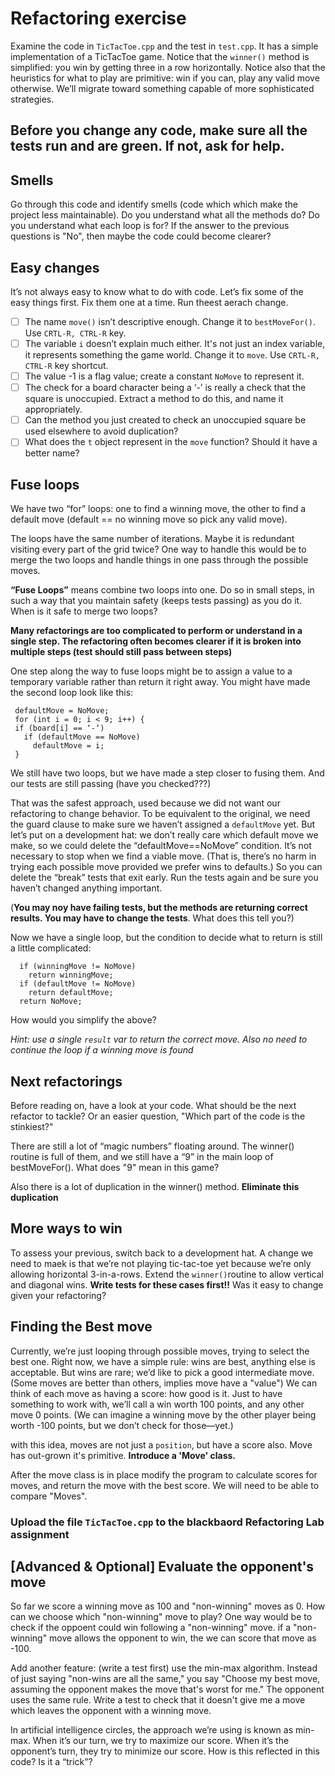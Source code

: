 # Refactoring exercise

Examine the code in `TicTacToe.cpp` and the test in `test.cpp`. It has a simple implementation of a TicTacToe game.
Notice that the `winner()` method is simplified: you win by getting three in a row horizontally. 
Notice also that the heuristics for what to play are primitive: win if you can, play any valid move otherwise. 
We’ll migrate toward something capable of more sophisticated strategies.

## Before you change any code, make sure all the tests run and are green. If not, ask for help.

## Smells

Go through this code and identify smells (code which which make the project less maintainable). Do you understand what all the methods do? Do you understand what each loop is for? If the answer to the previous questions is "No", then maybe the code could become clearer? 

## Easy changes

It’s not always easy to know what to do with code. Let’s fix some of the easy things first.
Fix them one at a time. Run theest aerach change.

- [ ] The name `move()` isn’t descriptive enough. Change it to `bestMoveFor()`. Use  `CRTL-R, CTRL-R` key.
- [ ] The variable `i` doesn’t explain much either. It's not just an index variable, it represents something the game world. Change it to `move`. Use `CRTL-R, CTRL-R` key shortcut.
- [ ] The value -1 is a flag value; create a constant `NoMove` to represent it.
- [ ] The check for a board character being a ‘-’ is really a check that the square is unoccupied. Extract a method to do this, and name it appropriately.
- [ ] Can the method you just created to check an unoccupied square be used elsewhere to avoid duplication?
- [ ] What does the `t` object represent in the `move` function? Should it have a better name?

## Fuse loops

We have two “for” loops: one to find a winning move, the other to find a default move (default == no winning move so pick any valid move).

The loops have the same number of iterations. Maybe it is redundant visiting every part of the grid twice?
One way to handle this would be to merge the two loops and handle things in one pass through the possible moves.

**“Fuse Loops”** means combine two loops into one. Do so in small steps, in such a way that you maintain safety (keeps tests passing) as you do it. 
When is it safe to merge two loops?

**Many refactorings are too complicated to perform or understand in a single step. The refactoring often becomes clearer if it is broken into multiple steps (test should still pass between steps)**

One step along the way to fuse loops might be to assign a value to a temporary variable rather than return it right away. 
You might have made the second loop look like this:

```
 defaultMove = NoMove;
 for (int i = 0; i < 9; i++) {
 if (board[i] == ‘-‘)
   if (defaultMove == NoMove)
     defaultMove = i;
 }
 ```
 We still have two loops, but we have made a step closer to fusing them. And our tests are still passing (have you checked???)
 
 That was the safest approach, used because we did not want our refactoring to change behavior. 
 To be equivalent to the original, we need the guard clause to make sure we haven’t assigned a `defaultMove` yet.
 But let’s put on a development hat: we don’t really care which default move we make, so we could delete the “defaultMove==NoMove” condition. 
 It’s not necessary to stop when we find a viable move. (That is, there’s no harm in trying each possible move provided we prefer wins to defaults.) 
 So you can delete the “break” tests that exit early. Run the tests again and be sure you haven’t changed anything important.
 
 (**You may noy have failing tests, but the methods are returning correct results. You may have to change the tests**. What does this tell you?)
 
 Now we have a single loop, but the condition to decide what to return is still a little complicated:
 
 ```
   if (winningMove != NoMove)
     return winningMove;
   if (defaultMove != NoMove)
     return defaultMove;
   return NoMove;
 ```
 
 How would you simplify the above?
 
 *Hint: use a single `result` var to return the correct move. Also no need to continue the loop if a winning move is found*
 
 ## Next refactorings
 
 Before reading on, have a look at your code. What should be the next refactor to tackle? Or an easier question, "Which part of the code is the stinkiest?"
 
 There are still a lot of “magic numbers” floating around. 
 The winner() routine is full of them, and we still have a “9” in the main loop of bestMoveFor().
 What does "9" mean in this game?
 
 Also there is a lot of duplication in the winner() method. **Eliminate this duplication**
 
 ## More ways to win
 
 To assess your previous, switch back to a development hat. 
A change we need to maek is that we’re not playing tic-tac-toe yet because we’re only allowing horizontal 3-in-a-rows. 
Extend the `winner()`routine to allow vertical and diagonal wins. **Write tests for these cases first!!**
Was it easy to change given your refactoring?

 ## Finding the Best move
 
 Currently, we’re just looping through possible moves, trying to select the best one. 
 Right now, we have a simple rule: wins are best, 
 anything else is acceptable. But wins are rare; we’d like to pick a good intermediate move. 
 (Some moves are better than others, implies move have a "value") 
 We can think of each move as having a score: how good is it. 
 Just to have something to work with, we’ll call a win worth 100 points, and any other move 0 points. 
 (We can imagine a winning move by the other player being worth -100 points, but we don’t check for those—yet.)
 
 with this idea, moves are not just a `position`, but have a score also. Move has out-grown it's primitive. **Introduce a 'Move' class.**
 
 After the move class is in place modify the program to calculate scores for moves, and return the move with the best score. We will need to be able to compare "Moves".
 
 ### Upload the file `TicTacToe.cpp` to the blackbaord Refactoring Lab assignment
 
 ## [Advanced & Optional] Evaluate the opponent's move
 
 So far we score a winning move as 100 and "non-winning" moves as 0. How can we choose which "non-winning" move to play? One way would be to check if the oppoent could win following a "non-winning" move. if a "non-winning" move allows the opponent to win, the we can score that move as -100.
 
Add another feature: (write a test first) use the min-max algorithm. Instead of just saying "non-wins are all the same," you say "Choose my best move, assuming the opponent makes the move that's worst for me." The opponent uses the same rule. Write a test to check that it doesn't give me a move which leaves the opponent with a winning move. 
 
 In artificial intelligence circles, the approach we’re using is known as min-max. When it’s our turn, we try to maximize our score. When it’s the opponent’s turn, they try to minimize our score. How is this reflected in this code? Is it a “trick”?
 
 
 
 
 
 
